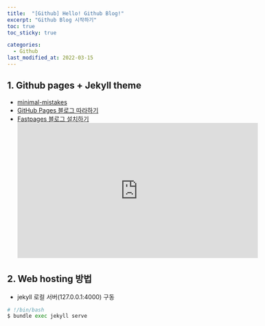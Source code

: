 ```yaml
---
title:  "[Github] Hello! Github Blog!"
excerpt: "Github Blog 시작하기"
toc: true
toc_sticky: true

categories:
  - Github
last_modified_at: 2022-03-15
---
```


## 1. Github pages + Jekyll theme
  * [minimal-mistakes](https://github.com/mmistakes/minimal-mistakes)
  * [GitHub Pages 블로그 따라하기](https://devinlife.com/howto%20github%20pages/github-blog-intro/)
  * [Fastpages 블로그 설치하기](https://github.com/fastai/fastpages#setup-instructions)<br>
    <iframe width="560" height="315" src="https://www.youtube.com/embed/L0boq3zqazI" frameborder="0" allowfullscreen=""></iframe>

## 2. Web hosting 방법
  * jekyll 로컬 서버(127.0.0.1:4000) 구동
  ```python
  # !/bin/bash
  $ bundle exec jekyll serve 
  ```